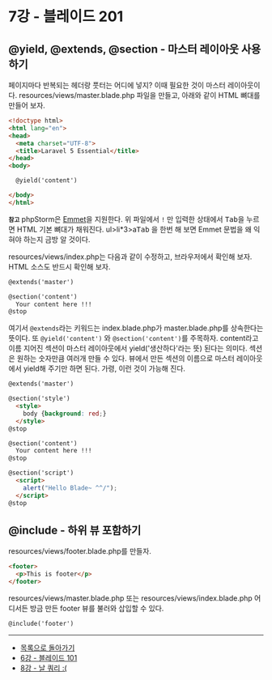 # 7강 - 블레이드 201

## @yield, @extends, @section - 마스터 레이아웃 사용하기

페이지마다 반복되는 헤더랑 풋터는 어디에 넣지? 이때 필요한 것이 마스터 레이아웃이다. resources/views/master.blade.php 파일을 만들고, 아래와 같이 HTML 뼈대를 만들어 보자.

```html
<!doctype html>
<html lang="en">
<head>
  <meta charset="UTF-8">
  <title>Laravel 5 Essential</title>
</head>
<body>

  @yield('content')

</body>
</html>
```

**`참고`** phpStorm은 [Emmet](http://docs.emmet.io/)을 지원한다. 위 파일에서 `!` 만 입력한 상태에서 <kbd>Tab</kbd>을 누르면 HTML 기본 뼈대가 채워진다. ul>li*3>a<kbd>Tab</kbd> 을 한번 해 보면 Emmet 문법을 왜 익혀야 하는지 금방 알 것이다.

resources/views/index.php는 다음과 같이 수정하고, 브라우저에서 확인해 보자. HTML 소스도 반드시 확인해 보자.

```html
@extends('master')

@section('content')
  Your content here !!!
@stop
```

여기서 `@extends`라는 키워드는 index.blade.php가 master.blade.php를 상속한다는 뜻이다. 또 `@yield('content')` 와 `@section('content')`를 주목하자. content라고 이름 지어진 섹션이 마스터 레이아웃에서 yield('생산하다'라는 뜻) 된다는 의미다. 섹션은 원하는 숫자만큼 여러개 만들 수 있다. 뷰에서 만든 섹션의 이름으로 마스터 레이아웃에서 yield해 주기만 하면 된다. 가령, 이런 것이 가능해 진다.

```html
@extends('master')

@section('style')
  <style>
    body {background: red;}
  </style>
@stop

@section('content')
  Your content here !!!
@stop

@section('script')
  <script>
    alert("Hello Blade~ ^^/");
  </script>
@stop
```

## @include - 하위 뷰 포함하기

resources/views/footer.blade.php를 만들자.

```html
<footer>
  <p>This is footer</p>
</footer>
```

resources/views/master.blade.php 또는 resources/views/index.blade.php 어디서든 방금 만든 footer 뷰를 불러와 삽입할 수 있다.

```html
@include('footer')
```

---

- [목록으로 돌아가기](../readme.md)
- [6강 - 블레이드 101](06-blade-101.md)
- [8강 - 날 쿼리 :(](08-raw-queries.md)
